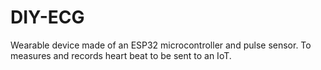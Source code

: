 # DIY-ECG
Wearable  device made of an ESP32 microcontroller and  pulse sensor. To measures and records heart beat to be sent to an IoT. 
